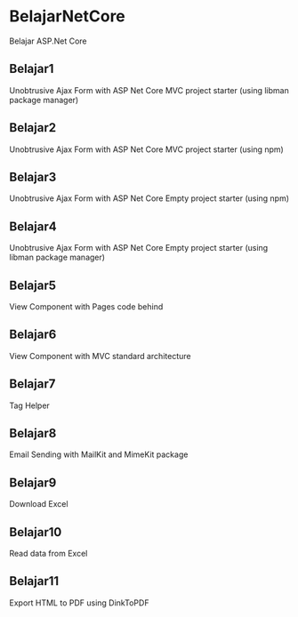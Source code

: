 # BelajarNetCore
Belajar ASP.Net Core

## Belajar1
Unobtrusive Ajax Form with ASP Net Core MVC project starter (using libman package manager)

## Belajar2
Unobtrusive Ajax Form with ASP Net Core MVC project starter (using npm)

## Belajar3
Unobtrusive Ajax Form with ASP Net Core Empty project starter (using npm)

## Belajar4
Unobtrusive Ajax Form with ASP Net Core Empty project starter (using libman package manager)

## Belajar5
View Component with Pages code behind

## Belajar6
View Component with MVC standard architecture

## Belajar7
Tag Helper

## Belajar8
Email Sending with MailKit and MimeKit package

## Belajar9
Download Excel

## Belajar10
Read data from Excel

## Belajar11
Export HTML to PDF using DinkToPDF